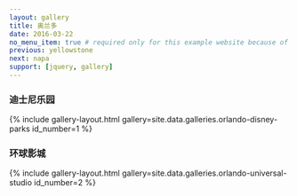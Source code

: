 ```yaml
---
layout: gallery
title: 奥兰多
date: 2016-03-22
no_menu_item: true # required only for this example website because of menu construction
previous: yellowstone
next: napa
support: [jquery, gallery]
---
```



<h3>迪士尼乐园</h3>

{% include gallery-layout.html gallery=site.data.galleries.orlando-disney-parks id_number=1 %}

<h3>环球影城</h3>

{% include gallery-layout.html gallery=site.data.galleries.orlando-universal-studio id_number=2 %}
